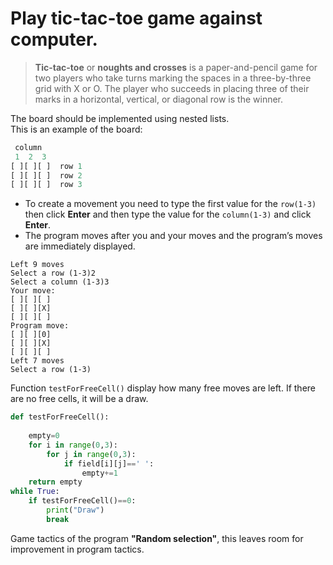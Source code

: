 # Play tic-tac-toe game against computer.

>**Tic-tac-toe** or **noughts and crosses** 
is a paper-and-pencil game for two players who take turns marking the spaces in a three-by-three grid with X or O.
 The player who succeeds in placing three of their marks in a horizontal, vertical, or diagonal row is the winner.

The board should be implemented using nested lists.   
 This is an example of the board:
 ```python
  column   
  1  2  3   
[ ][ ][ ]  row 1   
[ ][ ][ ]  row 2   
[ ][ ][ ]  row 3  
```

- To create a movement you need to type the first value for the `row(1-3)` then click **Enter** and then type the value for the `column(1-3)` and click **Enter**.  
- The program moves after you and your moves and the program’s moves are immediately displayed.
```
Left 9 moves
Select a row (1-3)2
Select a column (1-3)3
Your move:
[ ][ ][ ]
[ ][ ][X]
[ ][ ][ ]
Program move:
[ ][ ][0]
[ ][ ][X]
[ ][ ][ ]
Left 7 moves
Select a row (1-3)
```
Function `testForFreeCell()` display how many free moves are left.
If there are no free cells, it will be a draw.
```python
def testForFreeCell():
  
    empty=0
    for i in range(0,3):
        for j in range(0,3):
            if field[i][j]==' ':
                empty+=1
    return empty
while True:
    if testForFreeCell()==0:
        print("Draw")
        break
```
Game tactics of the program **"Random selection"**, this leaves room for improvement in program tactics.